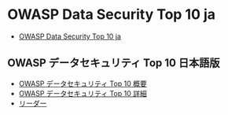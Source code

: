 # OWASP Data Security Top 10 ja

- [OWASP Data Security Top 10 ja](README.md)

## OWASP データセキュリティ Top 10 日本語版

- [OWASP データセキュリティ Top 10 概要](Document/index.md)
- [OWASP データセキュリティ Top 10 詳細](Document/tab_Top-10.md)
- [リーダー](Document/leaders.md)
